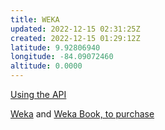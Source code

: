 ```yaml
---
title: WEKA
updated: 2022-12-15 02:31:25Z
created: 2022-12-15 01:29:12Z
latitude: 9.92806940
longitude: -84.09072460
altitude: 0.0000
---
```


[Using the API](https://waikato.github.io/weka-wiki/using_the_api/)


[Weka](https://www.cs.waikato.ac.nz/ml/weka/) and [Weka Book, to purchase](https://www.amazon.com/exec/obidos/ASIN/0128042915/departmofcompute)
